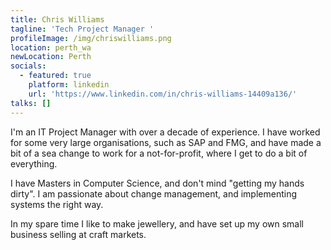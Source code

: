 ```yaml
---
title: Chris Williams
tagline: 'Tech Project Manager '
profileImage: /img/chriswilliams.png
location: perth_wa
newLocation: Perth
socials:
  - featured: true
    platform: linkedin
    url: 'https://www.linkedin.com/in/chris-williams-14409a136/'
talks: []
---
```

I'm an IT Project Manager with over a decade of experience. I have worked for some very large organisations, such as SAP and FMG, and have made a bit of a sea change to work for a not-for-profit, where I get to do a bit of everything. 

I have Masters in Computer Science, and don't mind "getting my hands dirty". I am passionate about change management, and implementing systems the right way. 

In my spare time I like to make jewellery, and have set up my own small business selling at craft markets.
